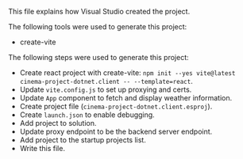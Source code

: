 This file explains how Visual Studio created the project.

The following tools were used to generate this project:
- create-vite

The following steps were used to generate this project:
- Create react project with create-vite: `npm init --yes vite@latest cinema-project-dotnet.client -- --template=react`.
- Update `vite.config.js` to set up proxying and certs.
- Update `App` component to fetch and display weather information.
- Create project file (`cinema-project-dotnet.client.esproj`).
- Create `launch.json` to enable debugging.
- Add project to solution.
- Update proxy endpoint to be the backend server endpoint.
- Add project to the startup projects list.
- Write this file.
